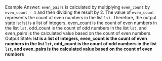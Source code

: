Example Answer:
`even_pairs` is calculated by multiplying `even_count` by `even_count - 1` and then dividing the result by 2. The value of `even_count` represents the count of even numbers in the list `lst`. Therefore, the output state is: lst is a list of integers, even_count is the count of even numbers in the list `lst`, odd_count is the count of odd numbers in the list `lst`, and even_pairs is the calculated value based on the count of even numbers.
Output State: **lst is a list of integers, even_count is the count of even numbers in the list `lst`, odd_count is the count of odd numbers in the list `lst`, and even_pairs is the calculated value based on the count of even numbers**